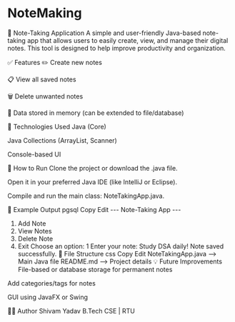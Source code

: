 # NoteMaking
📒 Note-Taking Application
A simple and user-friendly Java-based note-taking app that allows users to easily create, view, and manage their digital notes. This tool is designed to help improve productivity and organization.

✅ Features
✏️ Create new notes

📋 View all saved notes

🗑️ Delete unwanted notes

💾 Data stored in memory (can be extended to file/database)

🧠 Technologies Used
Java (Core)

Java Collections (ArrayList, Scanner)

Console-based UI

🚀 How to Run
Clone the project or download the .java file.

Open it in your preferred Java IDE (like IntelliJ or Eclipse).

Compile and run the main class: NoteTakingApp.java.

📌 Example Output
pgsql
Copy
Edit
--- Note-Taking App ---
1. Add Note
2. View Notes
3. Delete Note
4. Exit
Choose an option: 1
Enter your note: Study DSA daily!
Note saved successfully.
📂 File Structure
css
Copy
Edit
NoteTakingApp.java      --> Main Java file
README.md               --> Project details
💡 Future Improvements
File-based or database storage for permanent notes

Add categories/tags for notes

GUI using JavaFX or Swing

👨‍💻 Author
Shivam Yadav
B.Tech CSE | RTU

